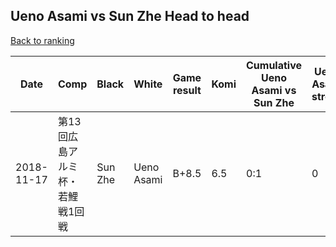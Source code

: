 ## Ueno Asami vs Sun Zhe Head to head

[Back to ranking](../../index.md)




| **Date** | **Comp** | **Black** | **White** | **Game result** | **Komi** | **Cumulative Ueno Asami vs Sun Zhe** | **Ueno Asami streak** | **Sun Zhe streak** | 
| --- | --- | --- | --- | --- | --- | --- | --- | --- |
| 2018-11-17 | 第13回広島アルミ杯・若鯉戦1回戦 | Sun Zhe | Ueno Asami | B+8.5 | 6.5 | 0:1 | 0 | 1 |




